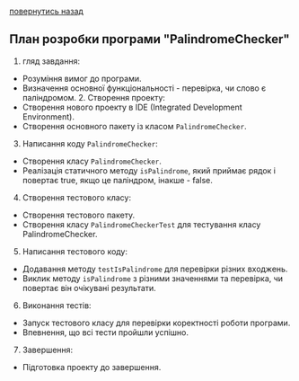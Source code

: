 [повернутись назад](https://github.com/BlackCNP/Java/blob/main/README.md)

## План розробки програми "PalindromeChecker"
1. гляд завдання:

- Розуміння вимог до програми.
- Визначення основної функціональності - перевірка, чи слово є паліндромом.
  2. Створення проекту:
 - Створення нового проекту в IDE (Integrated Development Environment).
- Створення основного пакету із класом `PalindromeChecker`.
3. Написання коду `PalindromeChecker`:

- Створення класу `PalindromeChecker`.
- Реалізація статичного методу `isPalindrome`, який приймає рядок і повертає true, якщо це паліндром, інакше - false.
4. Створення тестового класу:
- Створення тестового пакету.
- Створення класу `PalindromeCheckerTest` для тестування класу PalindromeChecker.
5. Написання тестового коду:

- Додавання методу `testIsPalindrome` для перевірки різних входжень.
- Виклик методу `isPalindrome` з різними значеннями та перевірка, чи повертає він очікувані результати.
6. Виконання тестів:

- Запуск тестового класу для перевірки коректності роботи програми.
- Впевнення, що всі тести пройшли успішно.
7. Завершення:

- Підготовка проекту до завершення.

